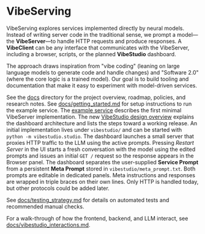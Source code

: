 # VibeServing

VibeServing explores services implemented directly by neural models. Instead of writing server code in the traditional sense, we prompt a model—the **VibeServer**—to handle HTTP requests and produce responses. A **VibeClient** can be any interface that communicates with the VibeServer, including a browser, scripts, or the planned **VibeStudio** dashboard.

The approach draws inspiration from "vibe coding" (leaning on large language models to generate code and handle changes) and "Software 2.0" (where the core logic is a trained model). Our goal is to build tooling and documentation that make it easy to experiment with model-driven services.

See the [docs](docs/) directory for the project overview, roadmap, policies, and research notes.
See [docs/getting_started.md](docs/getting_started.md) for setup instructions to run the example service.
The [example service](docs/example_service.md) describes the first minimal VibeServer implementation.
The new [VibeStudio design overview](docs/vibestudio_design.md) explains the dashboard architecture and lists the steps toward a working release. An initial implementation lives under `vibestudio/` and can be started with `python -m vibestudio.studio`. The dashboard launches a small server that proxies HTTP traffic to the LLM using the active prompts. Pressing *Restart Server* in the UI starts a fresh conversation with the model using the edited prompts and issues an initial `GET /` request so the response appears in the Browser panel. The dashboard separates the user-supplied **Service Prompt** from a persistent **Meta Prompt** stored in `vibestudio/meta_prompt.txt`. Both prompts are editable in dedicated panels. Meta instructions and responses are wrapped in triple braces on their own lines. Only HTTP is handled today, but other protocols could be added later.

See [docs/testing_strategy.md](docs/testing_strategy.md) for details on automated tests and recommended manual checks.

For a walk-through of how the frontend, backend, and LLM interact, see [docs/vibestudio_interactions.md](docs/vibestudio_interactions.md).

